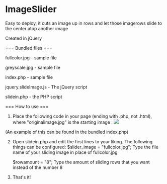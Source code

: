 ImageSlider
===========

Easy to deploy, it cuts an image up in rows and let those imagerows slide to the center atop another image 

Created in jQuery

=== Bundled files ===

fullcolor.jpg         - sample file

greyscale.jpg         - sample file

index.php             - sample file

jquery.slideImage.js  - The jQuery script

slidein.php           - the PHP script


=== How to use ===

1) Place the following code in your page (ending with .php, not .html), where "originalimage.jpg" is the starting image :
	<?php require('slidein.php');?><img id="slidein" src="originalimage.jpg">

(An example of this can be found in the bundled index.php)

2) Open slidein.php and edit the first lines to your liking. The following things can be configured:
	$slider_image = "fullcolor.jpg";
Type the file name of your sliding image in place of fullcolor.jpg

	$rowamount = "8";
Type the amount of sliding rows that you want instead of the number 8

3) That's it!
